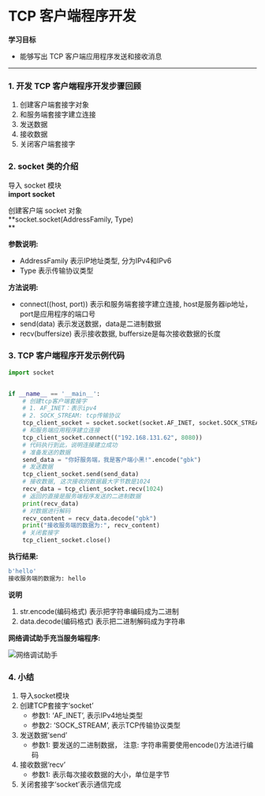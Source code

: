 # TCP 客户端程序开发

**学习目标**

* 能够写出 TCP 客户端应用程序发送和接收消息

---

### 1. 开发 TCP 客户端程序开发步骤回顾

1. 创建客户端套接字对象
2. 和服务端套接字建立连接
3. 发送数据
4. 接收数据
5. 关闭客户端套接字

### 2. socket 类的介绍

导入 socket 模块  
**import socket**

创建客户端 socket 对象  
**socket.socket\(AddressFamily, Type\)  
**

**参数说明:**

* AddressFamily 表示IP地址类型, 分为IPv4和IPv6
* Type 表示传输协议类型

**方法说明:**

* connect\(\(host, port\)\) 表示和服务端套接字建立连接, host是服务器ip地址，port是应用程序的端口号
* send\(data\) 表示发送数据，data是二进制数据
* recv\(buffersize\) 表示接收数据, buffersize是每次接收数据的长度

### 3. TCP 客户端程序开发示例代码

```py
import socket


if __name__ == '__main__':
    # 创建tcp客户端套接字
    # 1. AF_INET：表示ipv4
    # 2. SOCK_STREAM: tcp传输协议
    tcp_client_socket = socket.socket(socket.AF_INET, socket.SOCK_STREAM)
    # 和服务端应用程序建立连接
    tcp_client_socket.connect(("192.168.131.62", 8080))
    # 代码执行到此，说明连接建立成功
    # 准备发送的数据
    send_data = "你好服务端，我是客户端小黑!".encode("gbk")
    # 发送数据
    tcp_client_socket.send(send_data)
    # 接收数据, 这次接收的数据最大字节数是1024
    recv_data = tcp_client_socket.recv(1024)
    # 返回的直接是服务端程序发送的二进制数据
    print(recv_data)
    # 对数据进行解码
    recv_content = recv_data.decode("gbk")
    print("接收服务端的数据为:", recv_content)
    # 关闭套接字
    tcp_client_socket.close()
```

**执行结果:**

```py
b'hello'
接收服务端的数据为: hello
```

**说明**

1. str.encode\(编码格式\) 表示把字符串编码成为二进制
2. data.decode\(编码格式\) 表示把二进制解码成为字符串

**网络调试助手充当服务端程序:**

![网络调试助手](https://tva1.sinaimg.cn/large/e6c9d24ely1h0z96pxou5j20p00mmq5v.jpg)

### 4. 小结

1. 导入socket模块
2. 创建TCP套接字‘socket’
   * 参数1: ‘AF\_INET’, 表示IPv4地址类型
   * 参数2: ‘SOCK\_STREAM’, 表示TCP传输协议类型
3. 发送数据‘send’
   * 参数1: 要发送的二进制数据， 注意: 字符串需要使用encode\(\)方法进行编码
4. 接收数据‘recv’
   * 参数1: 表示每次接收数据的大小，单位是字节
5. 关闭套接字‘socket’表示通信完成



